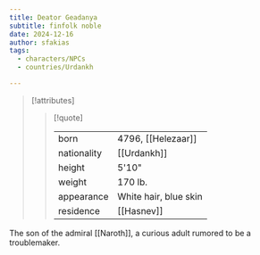 ```yaml
---
title: Deator Geadanya
subtitle: finfolk noble
date: 2024-12-16
author: sfakias
tags:
  - characters/NPCs
  - countries/Urdankh

---
```

> [!attributes]
> 
> > [!quote]
> >
> > | | |
> > | --- | --- |
> > | born | 4796, [[Helezaar]] |
> > | nationality | [[Urdankh]] |
> > | height | 5'10" |
> > | weight | 170 lb. |
> > | appearance | White hair, blue skin |
> > | residence | [[Hasnev]] |

The son of the admiral [[Naroth]], a curious adult rumored to be a troublemaker.